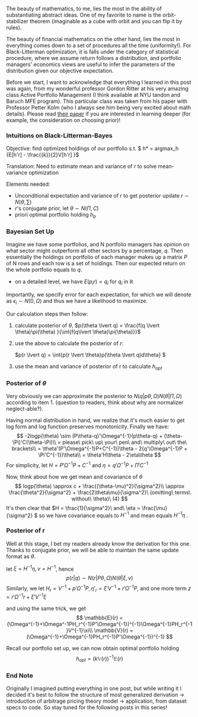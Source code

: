 The beauty of mathematics, to me, lies the most in the ability of substantiating abstract ideas. One of my favorite to name is the orbit-stabilizer theorem (imaginable as a cube with orbit and you can flip it by rules).



 The beauty of financial mathematics on the other hand, lies the most in everything comes down to a set of procedures all the time (uniformity!). For Black-Litterman optimization, it is falls under the category of statistical procedure, where we assume return follows a distribution, and portfolio managers' economics views are useful to infer the parameters of the distribution given our objective expectation.



Before we start, I want to acknowledge that everything I learned in this post was again, from my wonderful professor Gordon Ritter at his very amazing class Active Portfolio Management (I think available at NYU tandon and Baruch MFE program). This particular class was taken from his paper with Professor Petter Kolm (who I always see him being very excited about math details). Please read [their paper](https://papers.ssrn.com/sol3/papers.cfm?abstract_id=2853158) if you are interested in learning deeper (for example, the consideration on choosing prior)!  



### Intuitions on Black-Litterman-Bayes

Objective: find optimized holdings of our portfolio s.t. $ h* = argmax_h {E[h'r] - \frac{{k}}{2}V[h'r] }$

Translation: Need to estimate mean and variance of $r$ to solve mean-variance optimization

Elements needed:

- Unconditional expectation and variance of $r$ to get posterior update $r \sim  N(\theta,\sum)$
- $r$'s conjugate prior, let $\theta \sim N(\Pi,C)$
- priori optimal portfolio holding $h_b$

### 

### Bayesian Set Up

Imagine we have some portfolios, and N portfolio managers has opinion on what sector might outperform all other sectors by a percentage, $q%$. Then essentially the holdings on portfolio of each manager makes up a matrix $P$ of N rows and each row is a set of holdings. Then our expected return on the whole portfolio equals to $q$. 

- on a detailed level, we have $E(p_ir) = q_i$ for $q_i$ in $\mathbb{R}$

Importantly, we specify error for each expectation, for which we will denote as $\epsilon_i \sim N(0, \Omega)$ and thus we have a likelihood to maximize. 

Our calculation steps then follow:

1. calculate posterior of $\theta$, $p(\theta \lvert q) = \frac{f(q \lvert \theta)\pi(\theta) }{\int{f(q\lvert \theta)\pi(\theta)}}$

2. use the above to calculate the posterior of $r$:

    $p(r \lvert q) = \int{p(r \lvert \theta)p(\theta \lvert q)d\theta} $ 

3. use the mean and variance of posterior of r to calculate $h_{opt}$



### Posterior of $\theta$

Very obviously we can approximate the posterior to $N(q \lvert p\theta,\Omega) N(\theta \lvert \Pi,\Omega)​$ according to item 1. (question to readers, think about why are normalizer neglect-able?). 

Having normal distribution in hand, we realize that it's much easier to get log form and log function preserves monotonicity. Finally we have:
$$
-2logp(\theta) \sim (P\theta-q)'\Omega^{-1}(p\theta-q) + (\theta-\Pi)'C(\theta-\Pi)\\
= please\ pick\ up\ your\ pen\ and\ multiply\ out\ the\ brackets\\
= \theta'(P'\Omega^{-1}P+C^{-1})\theta - 2(q'\Omega^{-1}P + \Pi'C^{-1})\theta\\
= \theta'H\theta - 2\eta\theta
$$
For simplicity, let $H = P'\Omega^{-1}P+C^{-1}$ and $\eta = q'\Omega^{-1}P + \Pi'C^{-1}$

Now, think about how we get mean and covariance of $\theta$
$$
logp(\theta) \approx c + \frac{(\theta-\mu)^2}{\sigma^2}\\
\approx \frac{\theta^2}{\sigma^2} + \frac{2\theta\mu}{\sigma^2}\ (omitting\ terms\ without\ \theta)\                  (4)
$$
It's then clear that $H = \frac{1}{\sigma^2}\ and\ \eta = \frac{\mu}{\sigma^2} $ so we have covariance equals to $H^{-1}$ and mean equals $H^{-1}\eta$ .

### Posterior of r

Well at this stage, I bet my readers already know the derivation for this one. Thanks to conjugate prior, we will be able to maintain the same update format as $\theta$. 

let $\xi = H^{-1}\eta, v = H^{-1}$, hence 
$$
p(r|q) \sim N(r|P\theta,\Omega) N(\theta|\xi,v)
$$
Similarly, we let $H_r = V^{-1} + p'\Omega^{-1}P, \eta'_r =\xi'V^{-1} + r'\Omega^{-1}P$, and one more term $z = r'\Omega^{-1}r + \xi'V^{-1}\xi$

and using the same trick, we get 
$$
\mathbb{E}(r) = (\Omega^{-1}+\Omega^-1PH_r^{-1}P'\Omega^{-1})^{-1}\Omega^{-1}PH_r^{-1}V^{-1}\xi\\
\mathbb{V}(r) = (\Omega^{-1}+\Omega^{-1}PH_r^{-1}P'\Omega^{-1})^{-1}
$$


Recall our portfolio set up, we can now obtain optimal portfolio holding
$$
h_{opt} = (k\mathbb{V}(r))^{-1}\mathbb{E}(r)
$$

### End Note

Originally I imagined putting everything in one post, but while writing it I decided it's best to follow the structure of most generalized derivation -> introduction of arbitrage pricing theory model -> application, from dataset specs to code. So stay tuned for the following posts in this series! 
